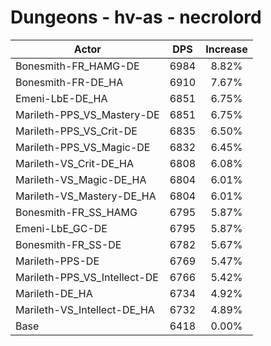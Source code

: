 # Dungeons - hv-as - necrolord
| Actor | DPS | Increase |
|---|:---:|:---:|
|Bonesmith-FR_HAMG-DE|6984|8.82%|
|Bonesmith-FR-DE_HA|6910|7.67%|
|Emeni-LbE-DE_HA|6851|6.75%|
|Marileth-PPS_VS_Mastery-DE|6851|6.75%|
|Marileth-PPS_VS_Crit-DE|6835|6.50%|
|Marileth-PPS_VS_Magic-DE|6832|6.45%|
|Marileth-VS_Crit-DE_HA|6808|6.08%|
|Marileth-VS_Magic-DE_HA|6804|6.01%|
|Marileth-VS_Mastery-DE_HA|6804|6.01%|
|Bonesmith-FR_SS_HAMG|6795|5.87%|
|Emeni-LbE_GC-DE|6795|5.87%|
|Bonesmith-FR_SS-DE|6782|5.67%|
|Marileth-PPS-DE|6769|5.47%|
|Marileth-PPS_VS_Intellect-DE|6766|5.42%|
|Marileth-DE_HA|6734|4.92%|
|Marileth-VS_Intellect-DE_HA|6732|4.89%|
|Base|6418|0.00%|
